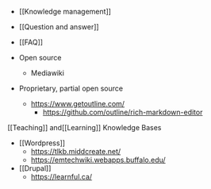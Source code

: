   - [[Knowledge management]]
  - [[Question and answer]]
  - [[FAQ]]

  - Open source
      - Mediawiki
  - Proprietary, partial open source
      - https://www.getoutline.com/
          - https://github.com/outline/rich-markdown-editor

[[Teaching]] and[[Learning]]
Knowledge Bases

  - [[Wordpress]]
      - https://tlkb.middcreate.net/
      - https://emtechwiki.webapps.buffalo.edu/
  - [[Drupal]]
      - https://learnful.ca/